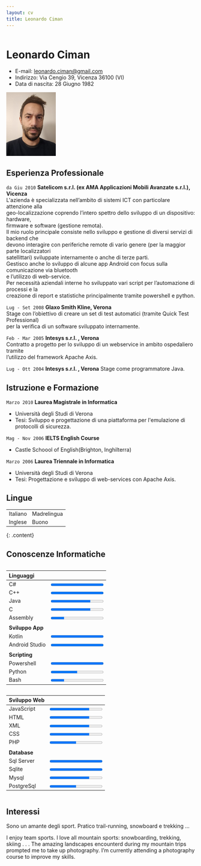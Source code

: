 ```yaml
---
layout: cv
title: Leonardo Ciman
---
```


<div class="row">
  <div class="column">
    <h1>Leonardo Ciman</h1>
    <ul>
      <li>E-mail: <a href="mailto:leonardo.ciman@gmail.com">leonardo.ciman@gmail.com</a></li>
      <li>Indirizzo: Via Cengio 39, Vicenza 36100 (VI)  </li>
      <li>Data di nascita: 28 Giugno 1982  </li>
    </ul>
  </div>
  <div class="column">
    <img src="cv_35x45mm.jpg" class="profile-photo"/>
  </div>
</div>

## Esperienza Professionale

`da Giu 2010`
__Satelicom s.r.l. (ex AMA Applicazioni Mobili Avanzate s.r.l.), Vicenza__  
L'azienda è specializzata nell’ambito di sistemi ICT con particolare attenzione alla  
geo-localizzazione coprendo l’intero spettro dello sviluppo di un dispositivo: hardware,  
firmware e software (gestione remota).  
Il mio ruolo principale consiste nello sviluppo e gestione di diversi servizi di backend che  
devono interagire con periferiche remote di vario genere (per la maggior parte localizzatori  
satellittari) sviluppate internamente o anche di terze parti.  
Gestisco anche lo sviluppo di alcune app Android con focus sulla comunicazione via bluetooth  
e l’utilizzo di web-service.  
Per necessità aziendali interne ho sviluppato vari script per l’automazione di processi e la  
creazione di report e statistiche principalmente tramite powershell e python.  

`Lug - Set 2008`
__Glaxo Smith Kline, Verona__  
Stage con l’obiettivo di creare un set di test automatici (tramite Quick Test Professional)  
per la verifica di un software sviluppato internamente.

`Feb - Mar 2005`
__Intesys s.r.l. , Verona__  
Contratto a progetto per lo sviluppo di un webservice in ambito ospedaliero tramite  
l’utilizzo del framework Apache Axis.

`Lug - Ott 2004`
__Intesys s.r.l. , Verona__
Stage come programmatore Java.

## Istruzione e Formazione

`Marzo 2010`
__Laurea Magistrale in Informatica__
- Università degli Studi di Verona
- Tesi: Sviluppo e progettazione di una piattaforma per
l'emulazione di protocolli di sicurezza.

`Mag - Nov 2006`
__IELTS English Course__
- Castle Schoool of English(Brighton, Inghilterra)

`Marzo 2006`
__Laurea Triennale in Informatica__
- Università degli Studi di Verona
- Tesi: Progettazione e sviluppo di web-services con Apache Axis.


## Lingue

|        |           |
|--------|-----------|
|Italiano|Madrelingua|
|Inglese|Buono|
{: .content}

## Conoscenze Informatiche

<div class="row">
  <div class="column" markdown="1">
    
|Linguaggi |                                               |
|:--------|-----------------------------------------------:|
|C#       |<progress value="100" max="100">100 %</progress>|
|C++      |<progress value="100" max="100">100 %</progress>|
|Java     |<progress value="75" max="100">75 %</progress>  |
|C        |<progress value="75" max="100">75 %</progress>  |
|Assembly |<progress value="25" max="100">25 %</progress>  |
|         |                                                |
|__Sviluppo App__ |                                        |
|Kotlin   |<progress value="100" max="100">100 %</progress>|
|Android Studio|<progress value="100" max="100">100 %</progress>|    
|         |                                                |
|__Scripting__ |                                           |
|Powershell|<progress value="100" max="100">100 %</progress>|
|Python   |<progress value="50" max="100">50 %</progress>  |
|Bash     |<progress value="25" max="100">25 %</progress>  |

  </div>
  <div class="column" markdown="1">
    
|Sviluppo Web |                                           |
|:--------|----------------------------------------------:|
|JavaScript|<progress value="75" max="100">75 %</progress>|
|HTML     |<progress value="75" max="100">75 %</progress>|
|XML      |<progress value="75" max="100">75 %</progress>|
|CSS      |<progress value="75" max="100">75 %</progress>|
|PHP      |<progress value="50" max="100">50 %</progress>|
|         |                                              |
|__Database__ |                                          |
|Sql Server|<progress value="100" max="100">100 %</progress>|
|Sqlite    |<progress value="100" max="100">100 %</progress>|
|Mysql     |<progress value="75" max="100">75 %</progress>|
|PostgreSql|<progress value="50" max="100">50 %</progress>|     

  </div>
</div>

## Interessi
Sono un amante degli sport. Pratico trail-running, snowboard e trekking ...

I enjoy team sports. I love all mountain sports: snowboarding, trekking, skiing . . .
The amazing landscapes encounterd during my mountain trips prompted me to take up photography. I’m
currently attending a photography course to improve my skills.

<!-- ### Footer Last updated: May 2024 -->


